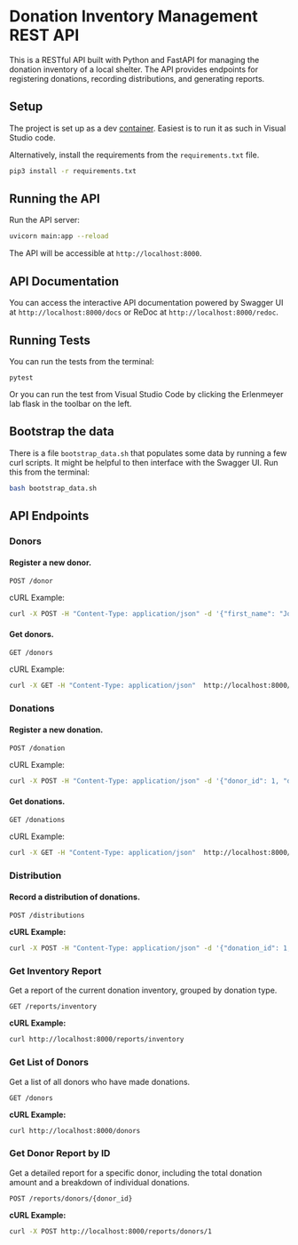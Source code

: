 # Donation Inventory Management REST API

This is a RESTful API built with Python and FastAPI for managing the donation inventory of a local shelter. The API provides endpoints for registering donations, recording distributions, and generating reports.

## Setup

The project is set up as a dev [container](https://code.visualstudio.com/docs/devcontainers/containers). 
Easiest is to run it as such in Visual Studio code. 

Alternatively, install the requirements from the `requirements.txt` file.

```bash
pip3 install -r requirements.txt
```

## Running the API

Run the API server:

```bash
uvicorn main:app --reload
```

The API will be accessible at `http://localhost:8000`.

## API Documentation

You can access the interactive API documentation powered by Swagger UI at `http://localhost:8000/docs` or ReDoc at `http://localhost:8000/redoc`.

## Running Tests

You can run the tests from the terminal:

```
pytest
```

Or you can run the test from Visual Studio Code by clicking the Erlenmeyer lab flask in the toolbar on the left. 

## Bootstrap the data

There is a file `bootstrap_data.sh` that populates some data by running a few curl scripts. 
It might be helpful to then interface with the Swagger UI. 
Run this from the terminal:

```bash
bash bootstrap_data.sh
```


## API Endpoints

### Donors

#### Register a new donor.

```
POST /donor
```

cURL Example:

```bash
curl -X POST -H "Content-Type: application/json" -d '{"first_name": "John", "last_name": "Doe", "city": "New York"}' http://localhost:8000/donors
```

#### Get donors.

```
GET /donors
```

cURL Example:

```bash
curl -X GET -H "Content-Type: application/json"  http://localhost:8000/donors
```

### Donations

#### Register a new donation.

```
POST /donation
```

cURL Example:

```bash
curl -X POST -H "Content-Type: application/json" -d '{"donor_id": 1, "donation_type": 3, "quantity": 50.0, "date": "2023-04-01"}' http://localhost:8000/donations
```

#### Get donations.

```
GET /donations
```

cURL Example:

```bash
curl -X GET -H "Content-Type: application/json"  http://localhost:8000/donations
```

### Distribution

#### Record a distribution of donations.

```
POST /distributions
```

**cURL Example:**

```bash
curl -X POST -H "Content-Type: application/json" -d '{"donation_id": 1, "quantity": 25.0, "date": "2023-04-02"}' http://localhost:8000/distributions
```

### Get Inventory Report

Get a report of the current donation inventory, grouped by donation type.

```
GET /reports/inventory
```

**cURL Example:**

```bash
curl http://localhost:8000/reports/inventory
```

### Get List of Donors

Get a list of all donors who have made donations.

```
GET /donors
```

**cURL Example:**

```bash
curl http://localhost:8000/donors
```

### Get Donor Report by ID

Get a detailed report for a specific donor, including the total donation amount and a breakdown of individual donations.

```
POST /reports/donors/{donor_id}
```

**cURL Example:**

```bash
curl -X POST http://localhost:8000/reports/donors/1
```

